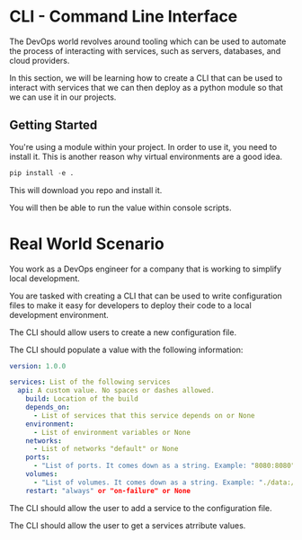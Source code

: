 # CLI - Command Line Interface

The DevOps world revolves around tooling which can be used to automate the process of interacting with services, such as servers, databases, and cloud providers. 

In this section, we will be learning how to create a CLI that can be used to interact with services that we can then deploy as a python module so that we can use it in our projects.

## Getting Started

You're using a module within your project. In order to use it, you need to install it. This is another reason why virtual environments are a good idea.


```python
pip install -e .
```

This will download you repo and install it.

You will then be able to run the value within console scripts.

# Real World Scenario

You work as a DevOps engineer for a company that is working to simplify local development. 

You are tasked with creating a CLI that can be used to write configuration files to make it easy for developers to deploy their code to a local development environment. 

The CLI should allow users to create a new configuration file. 

The CLI should populate a value with the following information:

```yml
version: 1.0.0

services: List of the following services
  api: A custom value. No spaces or dashes allowed.
    build: Location of the build
    depends_on:
      - List of services that this service depends on or None
    environment:
      - List of environment variables or None
    networks:
      - List of networks "default" or None
    ports:
      - "List of ports. It comes down as a string. Example: "8080:8080" or None"
    volumes:
      - "List of volumes. It comes down as a string. Example: "./data:/data" or None"
    restart: "always" or "on-failure" or None
```

The CLI should allow the user to add a service to the configuration file.

The CLI should allow the user to get a services atrribute values.


